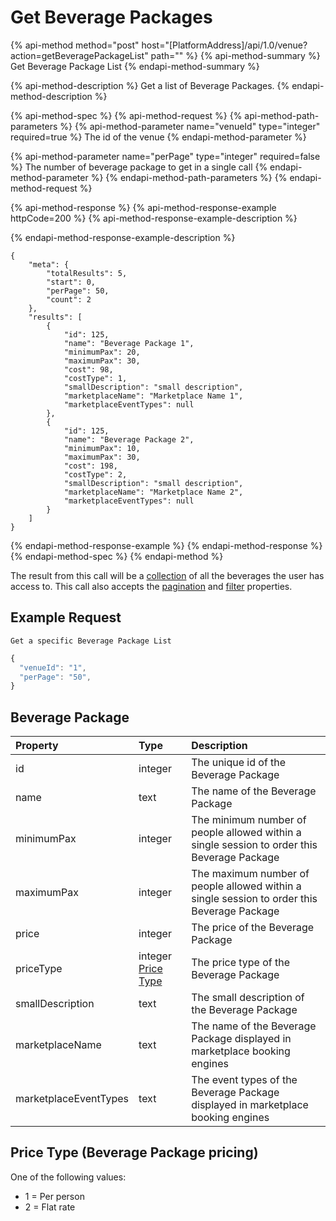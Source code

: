 # Get Beverage Packages

{% api-method method="post" host="\[PlatformAddress\]/api/1.0/venue?action=getBeveragePackageList" path="" %}
{% api-method-summary %}
Get Beverage Package List
{% endapi-method-summary %}

{% api-method-description %}
Get a list of Beverage Packages.
{% endapi-method-description %}

{% api-method-spec %}
{% api-method-request %}
{% api-method-path-parameters %}
{% api-method-parameter name="venueId" type="integer" required=true %}
The id of the venue
{% endapi-method-parameter %}

{% api-method-parameter name="perPage" type="integer" required=false %}
The number of beverage package to get in a single call
{% endapi-method-parameter %}
{% endapi-method-path-parameters %}
{% endapi-method-request %}

{% api-method-response %}
{% api-method-response-example httpCode=200 %}
{% api-method-response-example-description %}

{% endapi-method-response-example-description %}

```text
{
    "meta": {
        "totalResults": 5,
        "start": 0,
        "perPage": 50,
        "count": 2
    },
    "results": [
        {
            "id": 125,
            "name": "Beverage Package 1",
            "minimumPax": 20,
            "maximumPax": 30,
            "cost": 98,
            "costType": 1,
            "smallDescription": "small description",
            "marketplaceName": "Marketplace Name 1",
            "marketplaceEventTypes": null
        },
        {   
            "id": 125,
            "name": "Beverage Package 2",
            "minimumPax": 10,
            "maximumPax": 30,
            "cost": 198,
            "costType": 2,
            "smallDescription": "small description",
            "marketplaceName": "Marketplace Name 2",
            "marketplaceEventTypes": null
        }
    ]
}
```
{% endapi-method-response-example %}
{% endapi-method-response %}
{% endapi-method-spec %}
{% endapi-method %}

The result from this call will be a [collection](../../getting-started/interpreting-the-response/collections.md) of all the beverages the user has access to. This call also accepts the [pagination](../../getting-started/interpreting-the-response/pagination.md) and [filter](../../getting-started/interpreting-the-response/filtering.md) properties.

## Example Request

`Get a specific Beverage Package List`

```javascript
{
  "venueId": "1",
  "perPage": "50",
}
```

## Beverage Package

| Property | Type | Description |
| :--- | :--- | :--- |
| id | integer | The unique id of the Beverage Package |
| name | text | The name of the Beverage Package |
| minimumPax | integer | The minimum number of people allowed within a single session to order this Beverage Package |
| maximumPax | integer | The maximum number of people allowed within a single session to order this Beverage Package |
| price | integer | The price of the Beverage Package |
| priceType | integer [Price Type](get-beverage-package-list.md#price-type-beverage-package-pricing) | The price type of the Beverage Package |
| smallDescription | text | The small description of the Beverage Package |
| marketplaceName | text | The name of the Beverage Package displayed in marketplace booking engines |
| marketplaceEventTypes | text | The event types of the Beverage Package displayed in marketplace booking engines |

## Price Type \(Beverage Package pricing\)

One of the following values:

* 1 = Per person
* 2 = Flat rate

